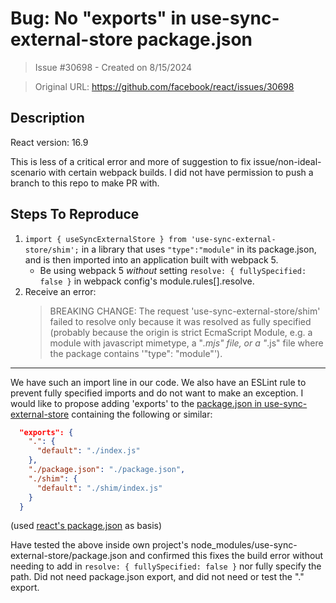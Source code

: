 # Bug: No "exports" in use-sync-external-store package.json

> Issue #30698 - Created on 8/15/2024

> Original URL: https://github.com/facebook/react/issues/30698

## Description

<!--
  Please provide a clear and concise description of what the bug is. Include
  screenshots if needed. Please test using the latest version of the relevant
  React packages to make sure your issue has not already been fixed.
-->

React version: 16.9

This is less of a critical error and more of suggestion to fix issue/non-ideal-scenario with certain webpack builds. I did not have permission to push a branch to this repo to make PR with.

## Steps To Reproduce

1. `import { useSyncExternalStore } from 'use-sync-external-store/shim';` in a library that uses `"type":"module"` in its package.json, and is then imported into an application built with webpack 5.
    - Be using webpack 5 _without_ setting `resolve: { fullySpecified: false }` in webpack config's module.rules[].resolve.
2. Receive an error:
     > BREAKING CHANGE: The request 'use-sync-external-store/shim' failed to resolve only because it was resolved as fully specified (probably because the origin is strict EcmaScript Module, e.g. a module with javascript mimetype, a "*.mjs" file, or a "*.js" file where the package contains '"type": "module"').

<!--
  Your bug will get fixed much faster if we can run your code and it doesn't
  have dependencies other than React. Issues without reproduction steps or
  code examples may be immediately closed as not actionable.
-->

---

We have such an import line in our code. We also have an ESLint rule to prevent fully specified imports and do not want to make an exception. I would like to propose adding 'exports' to the [package.json in use-sync-external-store](https://github.com/facebook/react/blob/main/packages/use-sync-external-store/package.json) containing the following or similar:

```json
  "exports": {
    ".": {
      "default": "./index.js"
    },
    "./package.json": "./package.json",
    "./shim": {
      "default": "./shim/index.js"
    }
  }
```
(used [react's package.json](https://github.com/facebook/react/blob/main/packages/react/package.json#L24) as basis)

Have tested the above inside own project's node_modules/use-sync-external-store/package.json and confirmed this fixes the build error without needing to add in `resolve: { fullySpecified: false }` nor fully specify the path. Did not need package.json export, and did not need or test the "." export.



